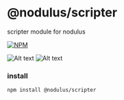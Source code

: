 # @nodulus/scripter


scripter module for nodulus


  

   
[![NPM](https://nodei.co/npm/@nodulus/scripter.png)](https://npmjs.org/package/@nodulus/scripter)

 ![Alt text](https://travis-ci.org/nodulusteam/-nodulus-scripter.svg?branch=master "build")
 ![Alt text](https://david-dm.org/nodulusteam/-nodulus-scripter.svg "dependencies")
 


 ### install
 `npm install @nodulus/scripter`
 
   